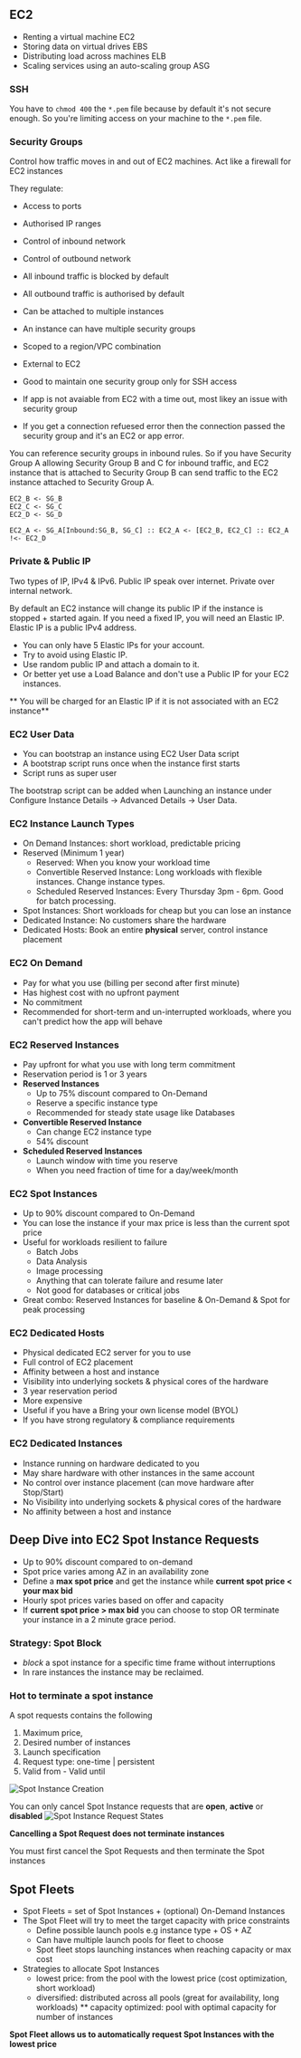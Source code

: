## EC2

* Renting a virtual machine EC2
* Storing data on virtual drives EBS
* Distributing load across machines ELB
* Scaling services using an auto-scaling group ASG

### SSH
You have to `chmod 400` the `*.pem` file because by default it's not secure enough. So you're limiting access on your machine to the `*.pem` file.

### Security Groups

Control how traffic moves in and out of EC2 machines. Act like a firewall for EC2 instances

They regulate:

* Access to ports
* Authorised IP ranges
* Control of inbound network
* Control of outbound network

* All inbound traffic is blocked by default
* All outbound traffic is authorised by default
* Can be attached to multiple instances
* An instance can have multiple security groups
* Scoped to a region/VPC combination
* External to EC2
* Good to maintain one security group only for SSH access
* If app is not avaiable from EC2 with a time out, most likey an issue with security group
* If you get a connection refuesed error then the connection passed the security group and it's an  EC2 or app error.

You can reference security groups in inbound rules. So if you have Security Group A allowing Security Group B and C for inbound traffic, and EC2 instance that is attached to Security Group B can send traffic to the EC2 instance attached to Security Group A.

```
EC2_B <- SG_B
EC2_C <- SG_C
EC2_D <- SG_D

EC2_A <- SG_A[Inbound:SG_B, SG_C] :: EC2_A <- [EC2_B, EC2_C] :: EC2_A !<- EC2_D

```

### Private & Public IP

Two types of IP, IPv4 & IPv6. Public IP speak over internet. Private over internal network.

By default an EC2 instance will change its public IP if the instance is stopped + started again.
If you need a fixed IP, you will need an Elastic IP. Elastic IP is a public IPv4 address. 

* You can only have 5 Elastic IPs for your account. 
* Try to avoid using Elastic IP.
* Use random public IP and attach a domain to it.
* Or better yet use a Load Balance and don't use a Public IP for your EC2 instances.

** You will be charged for an Elastic IP if it is not associated with an EC2 instance**

### EC2 User Data

* You can bootstrap an instance using EC2 User Data script
* A bootstrap script runs once when the instance first starts
* Script runs as super user

The bootstrap script can be added when Launching an instance under Configure Instance Details -> Advanced Details -> User Data.

### EC2 Instance Launch Types

* On Demand Instances: short workload, predictable pricing
* Reserved (Minimum 1 year)
	* Reserved: When you know your workload time
	* Convertible Reserved Instance: Long workloads with flexible instances. Change instance types.
	* Scheduled Reserved Instances: Every Thursday 3pm - 6pm. Good for batch processing.
* Spot Instances: Short workloads for cheap but you can lose an instance
* Dedicated Instance: No customers share the hardware
* Dedicated Hosts: Book an entire **physical** server, control instance placement

### EC2 On Demand

* Pay for what you use (billing per second after first minute)
* Has highest cost with no upfront payment
* No commitment
* Recommended for short-term and un-interrupted workloads, where you can't predict how the app will behave 

### EC2 Reserved Instances

* Pay upfront for what you use with long term commitment
* Reservation period is 1 or 3 years
* **Reserved Instances**
	* Up to 75% discount compared to On-Demand
	* Reserve a specific instance type
	* Recommended for steady state usage like Databases
* **Convertible Reserved Instance**
	* Can change EC2 instance type
	* 54% discount
* **Scheduled Reserved Instances**
	* Launch window with time you reserve
	* When you need fraction of time for a day/week/month

### EC2 Spot Instances

* Up to 90% discount compared to On-Demand
* You can lose the instance if your max price is less than the current spot price
* Useful for workloads resilient to failure
	* Batch Jobs
	* Data Analysis
	* Image processing
	* Anything that can tolerate failure and resume later
	* Not good for databases or critical jobs
* Great combo: Reserved Instances for baseline & On-Demand & Spot for peak processing

### EC2 Dedicated Hosts
* Physical dedicated EC2 server for you to use
* Full control of EC2 placement
* Affinity between a host and instance
* Visibility into underlying sockets & physical cores of the hardware
* 3 year reservation period
* More expensive
* Useful if you have a Bring your own license model (BYOL)
* If you have strong regulatory & compliance requirements

### EC2 Dedicated Instances
* Instance running on hardware dedicated to you
* May share hardware with other instances in the same account
* No control over instance placement (can move hardware after Stop/Start)
* No Visibility into underlying sockets & physical cores of the hardware
* No affinity between a host and instance

## Deep Dive into EC2 Spot Instance Requests

* Up to 90% discount compared to on-demand
* Spot price varies among AZ in an availability zone
* Define a **max spot price** and get the instance while **current spot price < your max bid**
* Hourly spot prices varies based on offer and capacity
* If **current spot price > max bid** you can choose to stop OR terminate your instance in a 2 minute grace period.

### Strategy: Spot Block

* *block* a spot instance for a specific time frame without interruptions
* In rare instances the instance may be reclaimed.

### Hot to terminate a spot instance

A spot requests contains the following
1. Maximum price,
1. Desired number of instances
1. Launch specification
1. Request type: one-time | persistent
1. Valid from - Valid until

![Spot Instance Creation](../images/spot_lifecycle.png)

You can only cancel Spot Instance requests that are **open**, **active** or **disabled**
![Spot Instance Request States](../images/spot_request_states.png)

**Cancelling a Spot Request does not terminate instances**

You must first cancel the Spot Requests and then terminate the Spot instances

## Spot Fleets

* Spot Fleets = set of Spot Instances + (optional) On-Demand Instances
* The Spot Fleet will try to meet the target capacity with price constraints
	* Define possible launch pools e.g instance type + OS + AZ
	* Can have multiple launch pools for fleet to choose
	* Spot fleet stops launching instances when reaching capacity or max cost
* Strategies to allocate Spot Instances
	* lowest price: from the pool with the lowest price (cost optimization, short workload)
	* diversified: distributed across all pools (great for availability, long workloads)
	** capacity optimized: pool with optimal capacity for number of instances

**Spot Fleet allows us to automatically request Spot Instances with the lowest price**